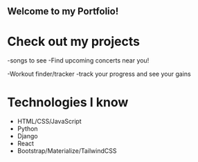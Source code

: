 ## Welcome to my Portfolio!

# Check out my projects

-songs to see
-Find upcoming concerts near you!

-Workout finder/tracker
-track your progress and see your gains

# Technologies I know

- HTML/CSS/JavaScript
- Python
- Django
- React
- Bootstrap/Materialize/TailwindCSS

